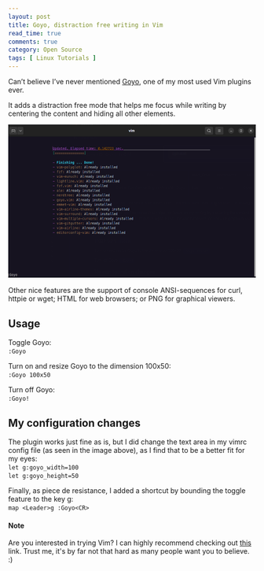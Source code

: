 ```yaml
---
layout: post
title: Goyo, distraction free writing in Vim
read_time: true  
comments: true
category: Open Source
tags: [ Linux Tutorials ]
---
```


Can’t believe I’ve never mentioned [Goyo](https://github.com/junegunn/goyo.vim), one of my most used Vim plugins ever.

It adds a distraction free mode that helps me focus while writing by centering the content and hiding all other elements.

<img src="/assets/vim-goyo.png" width="654">

Other nice features are the support of console ANSI-sequences for curl, httpie or wget; HTML for web browsers; or PNG for graphical viewers. 

## Usage

Toggle Goyo:
<br> `:Goyo`

Turn on and resize Goyo to the dimension 100x50:
<br>`:Goyo 100x50`

Turn off Goyo:
<br> `:Goyo!`

## My configuration changes

The plugin works just fine as is, but I did change the text area in my vimrc config file (as seen in the image above), as I find that to be a better fit for my eyes:
<br> `let g:goyo_width=100`
<br> `let g:goyo_height=50`

Finally, as piece de resistance, I added a shortcut by bounding the toggle feature to the key g:
<br> `map <Leader>g :Goyo<CR>` 

#### Note
Are you interested in trying Vim? I can highly recommend checking out [this](https://danielmiessler.com/study/vim/) link. Trust me, it's by far not that hard as many people want you to believe. :)
